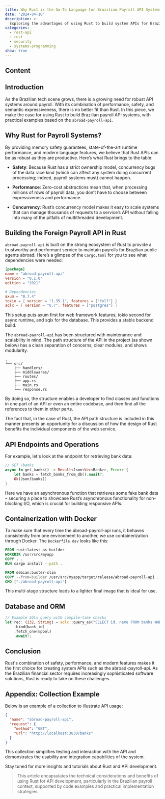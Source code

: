 ```yaml
---
title: Why Rust is the Go-To Language for Brazilian Payroll API Systems
date: '2024-04-10'
description: >-
  Exploring the advantages of using Rust to build system APIs for Brazilian payroll, focusing on performance, safety, and concurrency.
categories:
  - rest-api
  - rust
  - security
  - systems-programming
show: true
---
```


## Content

## Introduction

As the Brazilian tech scene grows, there is a growing need for robust API systems around payroll. With its combination of performance, safety, and semantic expressiveness, there is no better fit than Rust. In this piece, we make the case for using Rust to build Brazilian payroll API systems, with practical examples based on the `abroad-payroll-api`.

## Why Rust for Payroll Systems?

By providing memory safety guarantees, state-of-the-art runtime performance, and modern language features, we believe that Rust APIs can be as robust as they are productive. Here’s what Rust brings to the table:

- **Safety**: Because Rust has a strict ownership model, concurrency bugs of the data race kind (which can affect any system doing concurrent processing; indeed, payroll systems must) cannot happen.

- **Performance**: Zero-cost abstractions mean that, when processing millions of rows of payroll data, you don’t have to choose between expressiveness and performance.

- **Concurrency**: Rust’s concurrency model makes it easy to scale systems that can manage thousands of requests to a service’s API without falling into many of the pitfalls of multithreaded development.

## Building the Foreign Payroll API in Rust

`abroad-payroll-api` is built on the strong ecosystem of Rust to provide a trustworthy and performant service to maintain payrolls for Brazilian public agents abroad. Here’s a glimpse of the `Cargo.toml` for you to see what dependencies were needed:

```toml
[package]
name = "abroad-payroll-api"
version = "0.1.0"
edition = "2021"

# Dependencies
axum = "0.7.4"
tokio = { version = "1.35.1", features = ["full"] }
sqlx = { version = "0.7", features = ["postgres"] }
```

This setup puts axum first for web framework features, tokio second for async runtime, and sqlx for the database. This provides a stable backend build.

The `abroad-payroll-api` has been structured with maintenance and scalability in mind. The path structure of the API in the project (as shown below) has a clean separation of concerns, clear modules, and shows modularity.

```
.
└── src/
    ├── handlers/
    ├── middlewares/
    ├── routes/
    ├── app.rs
    ├── main.rs
    └── response.rs
```

By doing so, the structure enables a developer to find classes and functions in one part of an API or even an entire codebase, and then find all the references to them in other parts.

The fact that, in the case of Rust, the API path structure is included in this manner presents an opportunity for a discussion of how the design of Rust benefits the individual components of the web service.

## API Endpoints and Operations

For example, let's look at the endpoint for retrieving bank data:

```rs
// GET /banks
async fn get_banks() -> Result<Json<Vec<Bank>>, Error> {
    let banks = fetch_banks_from_db().await?;
    Ok(Json(banks))
}
```

Here we have an asynchronous function that retrieves some fake bank data – securing a place to showcase Rust’s asynchronous functionality for non-blocking I/O, which is crucial for building responsive APIs.

## Containerization with Docker

To make sure that every time the abroad-payroll-api runs, it behaves consistently from one environment to another, we use containerization through Docker. The `Dockerfile.dev` looks like this:

```dockerfile
FROM rust:latest as builder
WORKDIR /usr/src/myapp
COPY . .
RUN cargo install --path .

FROM debian:buster-slim
COPY --from=builder /usr/src/myapp/target/release/abroad-payroll-api .
CMD ["./abroad-payroll-api"]
```

This multi-stage structure leads to a lighter final image that is ideal for use.

## Database and ORM

```rs
// Example SQLx query with compile-time checks
let rec: (i32, String) = sqlx::query_as("SELECT id, name FROM banks WHERE id = $1")
    .bind(bank_id)
    .fetch_one(&pool)
    .await?;
```

## Conclusion

Rust's combination of safety, performance, and modern features makes it the first choice for creating system APIs such as the abroad-payroll-api. As the Brazilian financial sector requires increasingly sophisticated software solutions, Rust is ready to take on these challenges.

## Appendix: Collection Example

Below is an example of a collection to illustrate API usage:

```json
{
  "name": "abroad-payroll-api",
  "request": {
    "method": "GET",
    "url": "http://localhost:3030/banks"
  }
}
```

This collection simplifies testing and interaction with the API and demonstrates the usability and integration capabilities of the system.

Stay tuned for more insights and tutorials about Rust and API development.

> This article encapsulates the technical considerations and benefits of using Rust for API development, particularly in the Brazilian payroll context, supported by code examples and practical implementation strategies.
